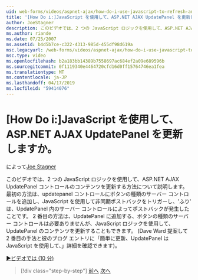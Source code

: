 ```yaml
---
uid: web-forms/videos/aspnet-ajax/how-do-i-use-javascript-to-refresh-an-aspnet-ajax-updatepanel
title: '[How Do i:]JavaScript を使用して、ASP.NET AJAX UpdatePanel を更新しますか。 | Microsoft Docs'
author: JoeStagner
description: このビデオでは、2 つの JavaScript ロジックを使用して、ASP.NET AJAX UpdatePanel コントロールのコンテンツを更新する方法について説明します。 最初の方法は、追加する、.
ms.author: riande
ms.date: 07/25/2007
ms.assetid: b4d5b7ce-c322-4313-985d-455df98d619a
msc.legacyurl: /web-forms/videos/aspnet-ajax/how-do-i-use-javascript-to-refresh-an-aspnet-ajax-updatepanel
msc.type: video
ms.openlocfilehash: b2a183bb14389b7558697ac684ef2a09e689596b
ms.sourcegitcommit: 0f1119340e4464720cfd16d0ff15764746ea1fea
ms.translationtype: MT
ms.contentlocale: ja-JP
ms.lasthandoff: 04/17/2019
ms.locfileid: "59414076"
---
```

# <a name="how-do-i-use-javascript-to-refresh-an-aspnet-ajax-updatepanel"></a>[How Do i:]JavaScript を使用して、ASP.NET AJAX UpdatePanel を更新しますか。

によって[Joe Stagner](https://github.com/JoeStagner)

このビデオでは、2 つの JavaScript ロジックを使用して、ASP.NET AJAX UpdatePanel コントロールのコンテンツを更新する方法について説明します。 最初の方法は、updatepanel コントロールにボタンの種類のサーバー コントロールを追加し、JavaScript を使用して非同期ポストバックをトリガーし、'ふり' は、UpdatePanel 内のサーバー コントロールによってポストバックが発生したことです。 2 番目の方法は、UpdatePanel に追加する、ボタンの種類のサーバー コントロールは必要ありませんが、JavaScript ロジックを使用して、UpdatePanel のコンテンツを更新することもできます。 (Dave Ward 提案して 2 番目の手法と彼のブログ エントリに「簡単に更新、UpdatePanel は JavaScript を使用して、」詳細を確認できます)。

[&#9654;ビデオでは (10 分)](https://channel9.msdn.com/Blogs/ASP-NET-Site-Videos/how-do-i-use-javascript-to-refresh-an-aspnet-ajax-updatepanel)

> [!div class="step-by-step"]
> [前へ](how-do-i-build-a-custom-aspnet-ajax-server-control.md)
> [次へ](how-do-i-determine-whether-an-asynchronous-postback-has-occurred.md)
